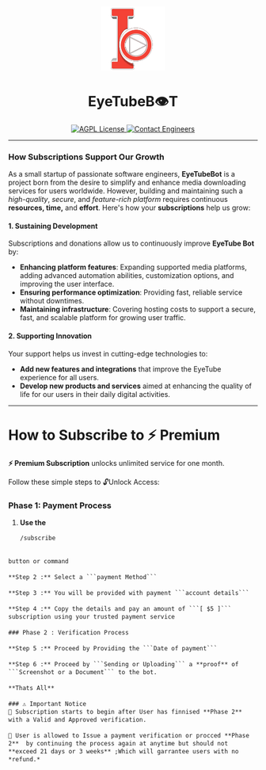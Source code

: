 <p align="center">
  <a href="https://t.me/EyeTubeAiBot">
    <img src="https://github.com/Mickekofi/EyeTubeBot/blob/master/logo.png" alt="Logo" width="130">
  </a>
  <h1 align="center"><strong>EyeTubeB👁T</strong></h1>
  <p align="center">
    <a href="http://www.gnu.org/licenses/agpl-3.0">
      <img src="https://img.shields.io/badge/license-AGPL-blue.svg" alt="AGPL License">
    </a>
    <a href="https://wa.me/233505994829?text=*EyeTubeB👁t_From_Github_User_💬Message_:*%20">
      <img src="https://img.shields.io/badge/Contact-Engineers-red.svg" alt="Contact Engineers">
    </a>
  </p>
</p>

---

### How Subscriptions Support Our Growth

As a small startup of passionate software engineers, **EyeTubeBot** is a project born from the desire to simplify and enhance media downloading services for users worldwide. However, building and maintaining such a *high-quality*, *secure*, and *feature-rich platform* requires continuous **resources, time,** and **effort**. Here's how your **subscriptions** help us grow:

#### 1. Sustaining Development

Subscriptions and donations allow us to continuously improve **EyeTube Bot** by:

- **Enhancing platform features**: Expanding supported media platforms, adding advanced automation abilities, customization options, and improving the user interface.
- **Ensuring performance optimization**: Providing fast, reliable service without downtimes.
- **Maintaining infrastructure**: Covering hosting costs to support a secure, fast, and scalable platform for growing user traffic.

#### 2. Supporting Innovation

Your support helps us invest in cutting-edge technologies to:

- **Add new features and integrations** that improve the EyeTube experience for all users.
- **Develop new products and services** aimed at enhancing the quality of life for our users in their daily digital activities.

---

# How to Subscribe to ⚡️ Premium

**⚡️ Premium Subscription** unlocks unlimited service for one month.

Follow these simple steps to 🔓Unlock Access:

### Phase 1: Payment Process

1. **Use the**
   ```bash
   /subscribe
```

button or command

**Step 2 :** Select a ```payment Method```

**Step 3 :** You will be provided with payment ```account details```

**Step 4 :** Copy the details and pay an amount of ```[ $5 ]``` subscription using your trusted payment service

### Phase 2 : Verification Process

**Step 5 :** Proceed by Providing the ```Date of payment```

**Step 6 :** Proceed by ```Sending or Uploading``` a **proof** of ```Screenshot or a Document``` to the bot.

**Thats All**

### ⚠️ Important Notice 
📌 Subscription starts to begin after User has finnised **Phase 2** with a Valid and Approved verification.

📌 User is allowed to Issue a payment verification or procced **Phase 2**  by continuing the process again at anytime but should not **exceed 21 days or 3 weeks** ;Which will garrantee users with no *refund.*
